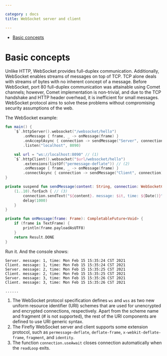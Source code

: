 ```yaml
---

category : docs
title: WebSocket server and client

---
```


<!-- TOC depthFrom:1 depthTo:6 withLinks:1 updateOnSave:1 orderedList:0 -->

- [Basic concepts](#basic-concepts)

<!-- /TOC -->

# Basic concepts
Unlike HTTP, WebSocket provides full-duplex communication. Additionally, WebSocket enables streams of messages on top of TCP. TCP alone deals with streams of bytes with no inherent concept of a message. Before WebSocket, port 80 full-duplex communication was attainable using Comet channels; however, Comet implementation is non-trivial, and due to the TCP handshake and HTTP header overhead, it is inefficient for small messages. WebSocket protocol aims to solve these problems without compromising security assumptions of the web.

The WebSocket example:
```kotlin
fun main() {
    `$`.httpServer().websocket("/websocket/hello")
        .onMessage { frame, _ -> onMessage(frame) }
        .onAcceptAsync { connection -> sendMessage("Server", connection) }
        .listen("localhost", 8090)

    val url = "ws://localhost:8090" // (1)
    `$`.httpClient().websocket("$url/websocket/hello")
        .extensions(listOf("permessage-deflate")) // (2)
        .onMessage { frame, _ -> onMessage(frame) }
        .connectAsync { connection -> sendMessage("Client", connection) }
}

private suspend fun sendMessage(content: String, connection: WebSocketConnection) = connection.useAwait {
    (1..10).forEach { // (3)
        connection.sendText("${content}. message: $it, time: ${Date()}")
        delay(1000)
    }
}

private fun onMessage(frame: Frame): CompletableFuture<Void> {
    if (frame is TextFrame) {
        println(frame.payloadAsUTF8)
    }
    return Result.DONE
}
```

Run it. And the console shows:
```
Server. message: 1, time: Mon Feb 15 15:35:24 CST 2021
Client. message: 1, time: Mon Feb 15 15:35:24 CST 2021
Server. message: 2, time: Mon Feb 15 15:35:25 CST 2021
Client. message: 2, time: Mon Feb 15 15:35:25 CST 2021
Server. message: 3, time: Mon Feb 15 15:35:26 CST 2021
Client. message: 3, time: Mon Feb 15 15:35:26 CST 2021

......
```

1. The WebSocket protocol specification defines `ws` and `wss` as two new uniform resource identifier (URI) schemes that are used for unencrypted and encrypted connections, respectively. Apart from the scheme name and fragment (# is not supported), the rest of the URI components are defined to use URI generic syntax.
2. The Firefly WebSocket server and client supports some extension protocol, such as `permessage-deflate`, `deflate-frame`, `x-webkit-deflate-frame`, `fragment`, and `identity`.
3. The function `connection.useAwait` closes connection automatically when the `readLoop` exits.